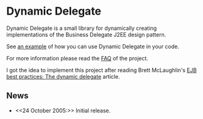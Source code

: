 
# Dynamic Delegate

Dynamic Delegate is a small library for dynamically creating implementations of the Business Delegate J2EE design pattern.

See [an example](http://www.tzavellas.com/projects/dyndelegate/examples.html) of how you can use Dynamic Delegate in your code.

For more information please read the [FAQ](http://www.tzavellas.com/projects/dyndelegate/faq.html) of the project.

I got the idea to implement this project after reading Brett McLaughlin's [EJB best practices: The dynamic delegate](http://www-128.ibm.com/developerworks/java/library/j-ejb1119.html) article.

## News

 * <<24 October 2005:>> Initial release.
